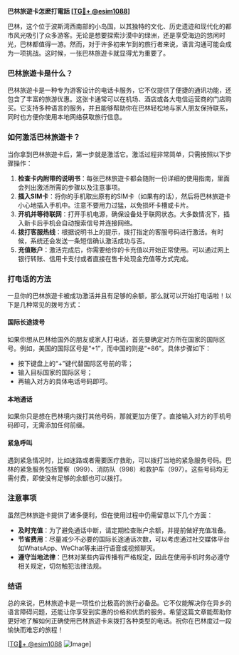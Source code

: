 **巴林旅遊卡怎麽打電話 [[TG💪+ @esim1088](https://t.me/s/esim1088)]**

巴林，这个位于波斯湾西南部的小岛国，以其独特的文化、历史遗迹和现代化的都市风光吸引了众多游客。无论是想要探索沙漠中的绿洲，还是享受海边的悠闲时光，巴林都值得一游。然而，对于许多初来乍到的旅行者来说，语言沟通可能会成为一项挑战。这时候，一张巴林旅遊卡就显得尤为重要了。

### 巴林旅遊卡是什么？

巴林旅遊卡是一种专为游客设计的电话卡服务，它不仅提供了便捷的通讯功能，还包含了丰富的旅游优惠。这张卡通常可以在机场、酒店或各大电信运营商的门店购买。它支持多种语言的服务，并且能够帮助你在巴林轻松地与家人朋友保持联系，同时也方便你使用本地网络获取旅行信息。

### 如何激活巴林旅遊卡？

当你拿到巴林旅遊卡后，第一步就是激活它。激活过程非常简单，只需按照以下步骤操作：

1. **检查卡内附带的说明书**：每张巴林旅遊卡都会随附一份详细的使用指南，里面会列出激活所需的步骤以及注意事项。
2. **插入SIM卡**：将你的手机取出原有的SIM卡（如果有的话），然后将巴林旅遊卡小心地插入手机中。注意不要用力过猛，以免损坏卡槽或卡片。
3. **开机并等待联网**：打开手机电源，确保设备处于联网状态。大多数情况下，插入新卡后手机会自动搜索信号并连接网络。
4. **拨打客服热线**：根据说明书上的提示，拨打指定的客服号码进行激活。有时候，系统还会发送一条短信确认激活成功与否。
5. **充值账户**：激活完成后，你需要给你的卡充值以开始正常使用。可以通过网上银行转账、信用卡支付或者直接在售卡处现金充值等方式完成。

### 打电话的方法

一旦你的巴林旅遊卡被成功激活并且有足够的余额，那么就可以开始打电话啦！以下是几种常见的拨号方式：

#### 国际长途拨号
如果你想从巴林给国外的朋友或家人打电话，首先要确定对方所在国家的国际区号。例如，美国的国际区号是“+1”，而中国的则是“+86”。具体步骤如下：
- 按下键盘上的“+”键代替国际区号前的零；
- 输入目标国家的国际区号；
- 再输入对方的具体电话号码即可。

#### 本地通话
如果你只是想在巴林境内拨打其他号码，那就更加方便了。直接输入对方的手机号码即可，无需添加任何前缀。

#### 紧急呼叫
遇到紧急情况时，比如迷路或者需要医疗救助，可以拨打当地的紧急服务号码。巴林的紧急服务包括警察（999）、消防队（998）和救护车（997）。这些号码均无需付费，即使没有足够的余额也可以拨打。

### 注意事项

虽然巴林旅遊卡提供了诸多便利，但在使用过程中仍需留意以下几个方面：

- **及时充值**：为了避免通话中断，请定期检查账户余额，并提前做好充值准备。
- **节省费用**：尽量减少不必要的国际长途通话次数，可以考虑通过社交媒体平台如WhatsApp、WeChat等来进行语音或视频聊天。
- **遵守当地法律**：巴林对某些内容传播有严格规定，因此在使用手机时务必遵守相关规定，切勿触犯法律法规。

### 结语

总的来说，巴林旅遊卡是一项性价比极高的旅行必备品。它不仅能解决你在异乡的语言障碍问题，还能让你享受到实惠的价格和优质的服务。希望这篇文章能帮助你更好地了解如何正确使用巴林旅遊卡来拨打各种类型的电话。祝你在巴林度过一段愉快而难忘的旅程！

[[TG💪+ @esim1088](https://t.me/s/esim1088) ![Image](https://i.postimg.cc/4NQfJmqS/Snipaste-2025-05-13-00-14-12.png)]